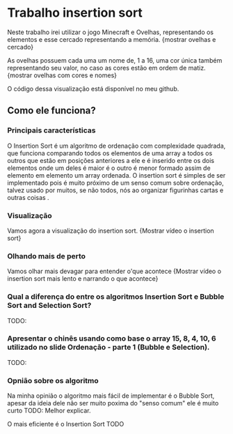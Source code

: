 # Trabalho insertion sort
Neste trabalho irei utilizar o jogo Minecraft e Ovelhas, representando os elementos e esse cercado representando a memória.
{mostrar ovelhas e cercado}

As ovelhas possuem cada uma um nome de, 1 a 16, uma cor única também representando seu valor, no caso as cores estão em ordem de matiz.
{mostrar ovelhas com cores e nomes}

O código dessa visualização está disponível no meu github.

## Como ele funciona?
### Principais características
O Insertion Sort é um algoritmo de ordenação com complexidade quadrada, que funciona comparando todos os elementos de uma array a todos os outros que estão em posições anteriores a ele e é inserido entre os dois elementos onde um deles é maior é o outro é menor formado assim de elemento em elemento um array ordenada.
O insertion sort é simples de ser implementado pois é muito próximo de um senso comum sobre ordenação, talvez usado por muitos, se não todos, nós ao organizar figurinhas cartas e outras coisas .


### Visualização
Vamos agora a visualização do insertion sort.
{Mostrar vídeo o insertion sort}


### Olhando mais de perto
Vamos olhar mais devagar para entender o'que acontece 
{Mostrar vídeo o insertion sort mais lento e narrando o que acontece}


### Qual a diferença do entre  os algoritmos Insertion Sort e Bubble Sort and Selection Sort?

TODO:

### Apresentar o chinês usando como base o array 15, 8, 4, 10, 6 utilizado no slide Ordenação - parte 1 (Bubble e Selection).

TODO:

### Opnião sobre os algoritmo 

Na minha opinião o algoritmo mais fácil de implementar é o Bubble Sort, apesar da ideia dele não ser muito poxima do "senso comum" ele é muito curto TODO: Melhor explicar.

O mais eficiente é o Insertion Sort TODO

